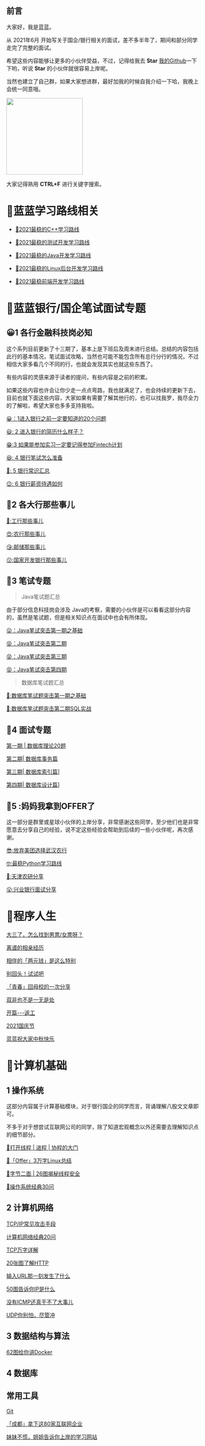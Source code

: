 ## 前言

大家好，我是蓝蓝。

从 2021年6月 开始写关于国企/银行相关的面试，差不多半年了，期间和部分同学走完了完整的面试。

希望这些内容能够让更多的小伙伴受益，不过，记得给我去 **Star** [我的Github](https://gitee.com/LDeCunZai/lanlan-interview)一下下哟，听说 **Star** 的小伙伴就很容易上岸呢。

当然也建立了自己群，如果大家想进群，最好加我的时候自我介绍一下哈，我晚上会统一同意哦。


<div class="dv">
    <img class="dv_img" src="https://img-blog.csdnimg.cn/bb348380fec747c3aa249ee788f739d4.jpg?x-oss-process=image/watermark,type_ZHJvaWRzYW5zZmFsbGJhY2s,shadow_50,text_Q1NETiBA5oiR5piv56iL5bqP5ZGY5bCP6LSx,size_1,color_FFFFFF,t_70,g_se,x_16" height="200" width="200"/> 
</div>

大家记得熟用 **CTRL+F** 进行关键字搜索。


# 🍣蓝蓝学习路线相关

- [🙈2021最稳的C++学习路线](最稳学习路线/C++学习路线/Readme.md)
 
- [🙉2021最稳的测试开发学习路线](https://mp.weixin.qq.com/s?__biz=MzAxMDMzOTEwMA==&mid=2453508004&idx=1&sn=1983b21977e6aa74f18d0cd7aef0c57e&chksm=8c98f9d7bbef70c1d045c6821c8fd7c4aa1d24867c52a561bf9d0c8361b210de724623bba773&token=1639104751&lang=zh_CN#rd)
  
- [🙈2021最稳的Java开发学习路线]()
 
- [🙈2021最稳的Linux后台开发学习路线]()
 
- [🙊2021最稳前端开发学习路线]()

# 🍠蓝蓝银行/国企笔试面试专题

## 😀1 各行金融科技岗必知

这个系列目前更新了十三期了，基本上是下班后及周末进行总结。总结的内容包括此行的基本情况，笔试面试攻略，当然也可能不能包含所有总行分行的情况，不过相信大家多看几个不同的行，也就会发现其实也就这些东西了。

有些内容的灵感来源于读者的提问，有些内容是之前的积累。

如果这些内容也许会让你少走一点点弯路，我也就满足了，也会持续的更新下去，目前也就下面这些内容，大家如果有需要了解其他行的，也可以找我罗，我尽全力的了解啦，希望大家也多多支持我啦。


[😀：1 ​进入银行之前一定要知道的20个问题](Bank/进入银行之前一定要知道的20个问题/Readme.md)

[😃:​ 2 进入银行的简历什么样子？](Bank/进入银行的简历什么样子？/Readme.md)

[😁: ​3 如果能参加实习一定要记得参加Fintech计划](Bank/如果能参加实习一定要记得参加Fintech计划/Readme.md)

[😆: ​4 银行笔试怎么准备](Bank/银行笔试怎么准备/Readme.md)

[🤣: 5 ​银行常识汇总](Bank/银行常识汇总/Readme.md)

[😉: ​6 银行薪资待遇如何](Bank/银行的薪资待遇如何/Readme.md)

## 🍎2 各大行那些事儿


[🥰:​工行那些事儿](Bank/各大行那些事儿/工行/Readme.md)

[😍:​农行那些事儿](Bank/各大行那些事儿/农行/Readme.md)

[😘:​邮储那些事儿](Bank/各大行那些事儿/邮储/Readme.md)

[😗:​国家开发银行那些事儿](Bank/各大行那些事儿/国家开发银行/Readme.md)

## 🌹3 笔试专题

> Java笔试题汇总

由于部分信息科技岗会涉及 Java的考察，需要的小伙伴是可以看看这部分内容的，虽然是笔试题，但是相关知识点在面试中也会有所体现。

[😛：Java笔试突击第一期之基础](Java/Java笔试/Java笔试第二期/Readme.md)

[😝：Java笔试突击第二期](Java/Java笔试/Java笔试第二期/Readme.md)

[😝：Java笔试突击第三期]()

[😝：Java笔试突击第四期]()

> 数据库笔试题汇总

[🤭:数据库笔试题突击第一期之基础](Mysql/Mysql笔试/Mysql练习第一期/Readme.md)

[🤗:数据库笔试题突击第二期SQL实战](Java/Java笔试/Java笔试第二期/Readme.md)

## 🌼4 面试专题

[第一期 | 数据库理论20题]()

[第二期| 数据库事务篇]()

[第三期| 数据库索引篇]()]

[第四期| 数据库设计篇]()]

## 🍓5 :妈妈我拿到OFFER了

这一部分是群里或星球小伙伴的上岸分享，非常感谢这些同学，至少他们也是非常愿意去分享自己的经验，说不定这些经验会帮助到后续的一些小伙伴呢，再次感谢。

 [😎:​放弃美团选择武汉农行](拿到OFFER/放弃美团选择武汉农行/Readme.md)

 [🤓:最稳Python学习路线](拿到OFFER/民生科技提前批面试分享/Readme.md)

 [🧐:​天津农研分享](拿到OFFER/天津农研分享/Readme.md)

 [😮:兴业银行面试分享](拿到OFFER/兴业银行面试分享/Readme.md)

#  🍓程序人生

[大三了，怎么找到男票/女票呀？](http://mp.weixin.qq.com/s?__biz=MzAxMDMzOTEwMA==&mid=2453505101&idx=1&sn=b98e656c70981553b2615b730e23abbc&chksm=8c98f23ebbef7b2862364cdb5bdc0645fe25c81bf466e61339558c0231793589aa4398e7a8b0#rd)

[离谱的相亲经历](https://mp.weixin.qq.com/s?__biz=MzAxMDMzOTEwMA==&mid=2453505804&idx=1&sn=41bf8da4f76da28eb2d8d79c17995b80&chksm=8c98f17fbbef78697f522300133db7970dfee6a05d3f46265a87c0e4e2b59a8827e390b3c79c&token=1639104751&lang=zh_CN#rd)

[相伴的「两元钱」是这么特别](https://mp.weixin.qq.com/s?__biz=MzAxMDMzOTEwMA==&mid=2453505651&idx=1&sn=836e9f0bcb4fbf3b9ccc8c9d813e2145&chksm=8c98f000bbef7916d023aa81d8a958db3119f9299ab2df74cdd5c9aba14ee67ae359f9040c2b&token=1639104751&lang=zh_CN#rd)

[别回头！试试吧](https://mp.weixin.qq.com/s?__biz=MzAxMDMzOTEwMA==&mid=2453505675&idx=1&sn=aafb3876f837ac323087ea1050642bbf&chksm=8c98f0f8bbef79eeeeadfe36027c59185df1d0cee16feb9a2c5d3744813c8b898923ef1eee0c&token=1639104751&lang=zh_CN#rd)

[「青春」回母校的一次分享](https://mp.weixin.qq.com/s?__biz=MzAxMDMzOTEwMA==&mid=2453506493&idx=1&sn=c834a836ba5debcc95d3378106e71540&chksm=8c98ffcebbef76d8bc64d71465321f093143039ab8610c033a5e16270e6d8d2178c5b3e4be4e&token=1639104751&lang=zh_CN#rd)

[双非也不是一无是处](https://mp.weixin.qq.com/s?__biz=MzAxMDMzOTEwMA==&mid=2453506294&idx=1&sn=63f1532f09a6dcc4c0574b8fda3c4af1&chksm=8c98fe85bbef77937e04bc3be7fcb237994655f9f844fff8071a17e87dc7bb2350ceadfd88bb&token=1639104751&lang=zh_CN#rd)

[开篇---返工](https://mp.weixin.qq.com/s?__biz=MzAxMDMzOTEwMA==&mid=2453505923&idx=1&sn=657a22d64d64b3852eb161f5a5e3954f&chksm=8c98f1f0bbef78e6fac957fcfc5909f4067e59e984ef7b41541918db17c770542655c8523f0e&token=1639104751&lang=zh_CN#rd)

[2021国庆节](https://mp.weixin.qq.com/s?__biz=MzAxMDMzOTEwMA==&mid=2453507982&idx=1&sn=f61bc5bd2ec4aa3f62afa0686ef20ad8&chksm=8c98f9fdbbef70eb54227ef22150d26554b33696c9cbdce4487dba0a8df73d542f37edf10716&token=1639104751&lang=zh_CN#rd)

[蓝蓝祝大家中秋快乐](https://mp.weixin.qq.com/s?__biz=MzAxMDMzOTEwMA==&mid=2453507921&idx=1&sn=497695762d75f20c00ec8a830ae46b7a&chksm=8c98f922bbef7034225f2fbab3e04f6f59c7907e45f05ee9142eac694de72020f6589ae1483e&token=1639104751&lang=zh_CN#rd)

# 🥞计算机基础

## 1 操作系统

这部分内容属于计算基础模块，对于银行国企的同学而言，背诵理解八股文文章即可。

不多于对于想尝试互联网公司的同学，除了知道宏观概念以外还需要去理解知识点的细节部分。

[🤗打开线程 | 进程 | 协程的大门](https://mp.weixin.qq.com/s?__biz=MzAxMDMzOTEwMA==&mid=2453505738&idx=1&sn=80b9947e61157c81d3520866fd512e64&chksm=8c98f0b9bbef79af530583699dbc0bd44baca5ccf4db826480f0394ff53e25b8cb59c5ddcf28&token=1639104751&lang=zh_CN#rd)

[🤭「Offer」3万字Linux总结](https://mp.weixin.qq.com/s?__biz=MzAxMDMzOTEwMA==&mid=2453507402&idx=1&sn=464286fa8f200dcc47e3d91f628eefd6&chksm=8c98fb39bbef722f249b8e7e0bcccb829dc2bef64bdc36ce3dbc744d0fdfd48c12c4a12f351d&token=1639104751&lang=zh_CN#rd)

[🤫字节二面 | 26图揭秘线程安全](https://mp.weixin.qq.com/s?__biz=MzAxMDMzOTEwMA==&mid=2453506284&idx=1&sn=4b5fe82a752d2dd24c86c7fbbcb203da&chksm=8c98fe9fbbef7789e602f1eced4c49472549c810a6f92eb62f947fdc05b0efc46a90ee1cc6ed&token=1639104751&lang=zh_CN#rd)

[🤔操作系统经典30问]()

## 2 计算机网络

[TCP/IP常见攻击手段](https://mp.weixin.qq.com/s?__biz=MzAxMDMzOTEwMA==&mid=2453505998&idx=1&sn=77fb8ca98dc34954de8e193e787c5659&chksm=8c98f1bdbbef78abddfe8dd69a7650d7083d7b3c137767da3ea70d5ffc2b9c908da30f04ac68&token=1639104751&lang=zh_CN#rd)

[计算机网络经典20问]()

[TCP万字详解]()

[20张图了解HTTP]()

[输入URL那一刻发生了什么]()

[50图告诉你IP是什么]()

[没有ICMP还真干不了大事儿]()

[UDP你别怕，尽管冲]()

## 3 数据结构与算法

[62图给你讲Docker](https://mp.weixin.qq.com/s?__biz=MzAxMDMzOTEwMA==&mid=2453506139&idx=1&sn=66a1570a92fccfee39d56f941191cb50&chksm=8c98fe28bbef773ebf862f8791ce33f5fe2647814ecb3d444e30291e4950ed3efae3ee52c918&token=1639104751&lang=zh_CN#rd)

## 4 数据库

## 常用工具

[Git]()

[「成都」拿下这80家互联网企业](https://mp.weixin.qq.com/s?__biz=MzAxMDMzOTEwMA==&mid=2453506872&idx=1&sn=360e4203220f26b9ed0d314247624255&chksm=8c98fd4bbbef745dd4835ecf52b14b0a8c056f0e095575465795c47ff87613a7586878b28ef6&token=1639104751&lang=zh_CN#rd)

[妹妹不慌，姐姐告诉你上岸的学习网站](https://mp.weixin.qq.com/s?__biz=MzAxMDMzOTEwMA==&mid=2453507762&idx=1&sn=fadb3e81917d5cbc42e8236d08007eb8&chksm=8c98f8c1bbef71d73646d1ae3ad75369a1e0c2e6a69914045e4d9750d88e58cfc66767fc6a17&token=1639104751&lang=zh_CN#rd)

